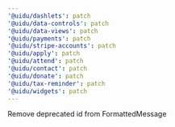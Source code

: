 ```yaml
---
'@uidu/dashlets': patch
'@uidu/data-controls': patch
'@uidu/data-views': patch
'@uidu/payments': patch
'@uidu/stripe-accounts': patch
'@uidu/apply': patch
'@uidu/attend': patch
'@uidu/contact': patch
'@uidu/donate': patch
'@uidu/tax-reminder': patch
'@uidu/widgets': patch
---
```


Remove deprecated id from FormattedMessage
